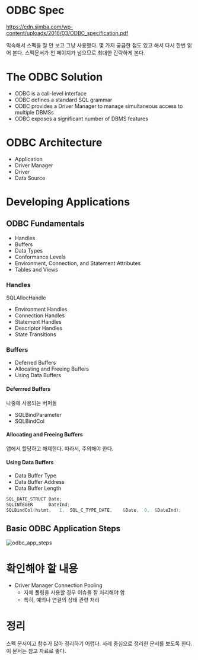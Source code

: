 # ODBC Spec 

https://cdn.simba.com/wp-content/uploads/2016/03/ODBC_specification.pdf



익숙해서 스펙을 잘 안 보고 그냥 사용했다. 몇 가지 궁금한 점도 있고 해서 다시 한번 읽어 본다.  스펙문서가 천 페이지가 넘으므로 최대한 간략하게 본다. 



# The ODBC Solution 

- ODBC is a call-level interface
- ODBC defines a standard SQL grammar 
- ODBC provides a Driver Manager to manage simultaneous access to multiple DBMSs
- ODBC exposes a significant number of DBMS features



# ODBC Architecture 

- Application 
- Driver Manager 
- Driver 
- Data Source



# Developing Applications 



## ODBC Fundamentals 

- Handles
- Buffers 
- Data Types 
- Conformance Levels
- Environment, Connection, and Statement Attributes 
- Tables and Views



### Handles 

SQLAllocHandle 

- Environment Handles 
- Connection Handles 
- Statement Handles 
- Descriptor Handles 
- State Transitions



### Buffers

- Deferred Buffers
- Allocating and Freeing Buffers
- Using Data Buffers



#### Deferrred Buffers

나중에 사용되는 버퍼들 

- SQLBindParameter
- SQLBindCol 



#### Allocating and Freeing Buffers

앱에서 할당하고 해제한다. 따라서, 주의해야 한다. 



#### Using Data Buffers

- Data Buffer Type 
- Data Buffer Address
- Data Buffer Length 

```c++
SQL_DATE_STRUCT	Date;
SQLINTEGER		DateInd;
SQLBindCol(hstmt,	1,	SQL_C_TYPE_DATE,	&Date,	0,	&DateInd);
```



## Basic ODBC Application Steps

![odbc_app_steps](D:\laxtools\article\programming\database\image\odbc_app_steps.png)



# 확인해야 할 내용

- Driver Manager Connection Pooling 
  - 자체 풀링을 사용할 경우 이슈들 잘 처리해야 함 
  - 특히, 예외나 연결의 상태 관련 처리 





# 정리 

스펙 문서이고 함수가 많아 정리하기 어렵다. 사례 중심으로 정리한 문서를 보도록 한다. 이 문서는 참고 자료로 좋다. 









